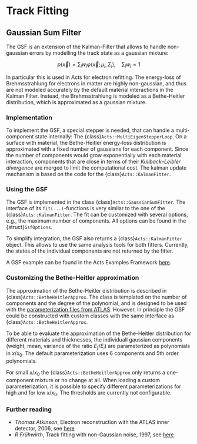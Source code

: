 # Track Fitting

## Gaussian Sum Filter

The GSF is an extension of the Kalman-Filter that allows to handle non-gaussian errors by modelling the track state as a gaussian mixture:

$$
p(\vec{x}) = \sum_i w_i \varphi(\vec{x}; \mu_i, \Sigma_i), \quad \sum_i w_i = 1
$$

In particular this is used in Acts for electron refitting. The energy-loss of Brehmsstrahlung for electrons in matter are highly non-gaussian, and thus are not modeled accurately by the default material interactions in the Kalman Filter. Instead, the Brehmsstrahlung is modeled as a Bethe-Heitler distribution, which is approximated as a gaussian mixture.
### Implementation

To implement the GSF, a special stepper is needed, that can handle a multi-component state internally: The {class}`Acts::MultiEigenStepperLoop`. On a surface with material, the Bethe-Heitler energy-loss distribution is approximated with a fixed number of gaussians for each component. Since the number of components would grow exponentially with each material interaction, components that are close in terms of their *Kullback–Leibler divergence* are merged to limit the computational cost. The kalman update mechanism is based on the code for the {class}`Acts::KalmanFitter`.

### Using the GSF

The GSF is implemented in the class {class}`Acts::GaussianSumFitter`. The interface of its `fit(...)`-functions is very similar to the one of the {class}`Acts::KalmanFitter`. The fit can be customized with several options, e.g., the maximum number of components. All options can be found in the {struct}`GsfOptions`.

To simplify integration, the GSF also returns a {class}`Acts::KalmanFitter` object. This allows to use the same analysis tools for both fitters. Currently, the states of the individual components are not returned by the fitter.

A GSF example can be found in the Acts Examples Framework [here](https://github.com/acts-project/acts/blob/main/Examples/Scripts/Python/truth_tracking_gsf.py).

### Customizing the Bethe-Heitler approximation

The approximation of the Bethe-Heitler distribution is described in {class}`Acts::BetheHeitlerApprox`. The class is templated on the number of components and the degree of the polynomial, and is designed to be used with the [parameterization files from ATLAS](https://gitlab.cern.ch/atlas/athena/-/tree/master/Tracking/TrkFitter/TrkGaussianSumFilter/Data). However, in principle the GSF could be constructed with custom classes with the same interface as {class}`Acts::BetheHeitlerApprox`.

To be able to evaluate the approximation of the Bethe-Heitler distribution for different materials and thicknesses, the individuall gaussian components (weight, mean, variance of the ratio $E_f/E_i$) are parameterized as polynomials in $x/x_0$. The default parameterization uses 6 components and 5th order polynomials.

For small $x/x_0$ the {class}`Acts::BetheHeitlerApprox` only returns a one-component mixture or no change at all. When loading a custom parameterization, it is possible to specify different parameterizations for high and for low $x/x_0$. The thresholds are currently not configurable.

### Further reading
* *Thomas Atkinson*, Electron reconstruction with the ATLAS inner detector, 2006, see [here](https://cds.cern.ch/record/1448253)
* *R Frühwirth*, Track fitting with non-Gaussian noise, 1997, see [here](https://doi.org/10.1016/S0010-4655(96)00155-5)
